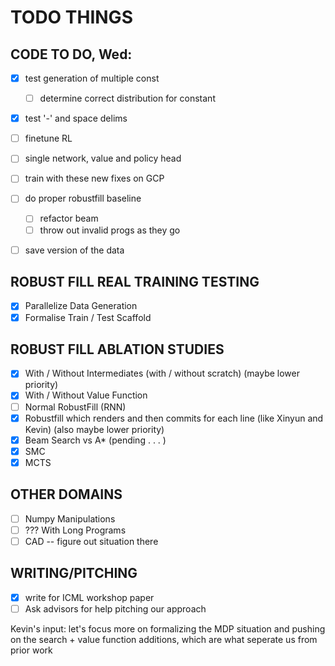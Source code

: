 # TODO THINGS

## CODE TO DO, Wed:
- [X] test generation of multiple const
	- [ ] determine correct distribution for constant
- [X] test '-' and space delims
- [ ] finetune RL
- [ ] single network, value and policy head
- [ ] train with these new fixes on GCP

- [ ] do proper robustfill baseline
	- [ ] refactor beam
	- [ ] throw out invalid progs as they go

- [ ] save version of the data






## ROBUST FILL REAL TRAINING TESTING
- [X] Parallelize Data Generation
- [X] Formalise Train / Test Scaffold

## ROBUST FILL ABLATION STUDIES 
- [X] With / Without Intermediates (with / without scratch) (maybe lower priority)
- [X] With / Without Value Function 
- [ ] Normal RobustFill (RNN)
- [X] Robustfill which renders and then commits for each line (like Xinyun and Kevin) (also maybe lower priority)
- [X] Beam Search vs A* (pending . . . )
- [X] SMC
- [X] MCTS

## OTHER DOMAINS
- [ ] Numpy Manipulations
- [ ] ??? With Long Programs
- [ ] CAD -- figure out situation there

## WRITING/PITCHING
- [X] write for ICML workshop paper
- [ ] Ask advisors for help pitching our approach

Kevin's input: let's focus more on formalizing the MDP situation and pushing on the search + value function additions, which are what seperate us from prior work